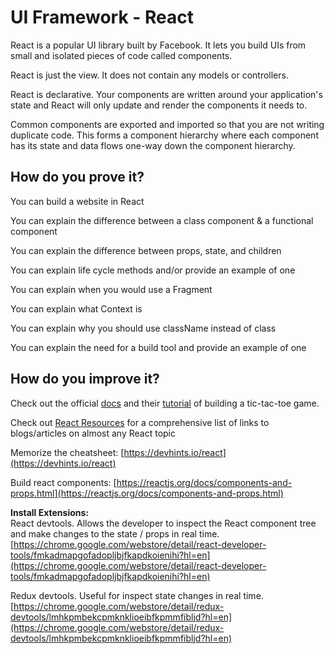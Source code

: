 # UI Framework - React

React is a popular UI library built by Facebook. It lets you build UIs from small and isolated pieces of code called components. 

React is just the view. It does not contain any models or controllers.

React is declarative. Your components are written around your application's state and React will only update and render the components it needs to.

Common components are exported and imported so that you are not writing duplicate code. This forms a component hierarchy where each component has its state and data flows one-way down the component hierarchy.

## How do you prove it?

You can build a website in React

You can explain the difference between a class component & a functional component

You can explain the difference between props, state, and children

You can explain life cycle methods and/or provide an example of one

You can explain when you would use a Fragment

You can explain what Context is

You can explain why you should use className instead of class

You can explain the need for a build tool and provide an example of one


## How do you improve it?

Check out the official [docs](https://reactjs.org/docs/getting-started.html) and their [tutorial](https://reactjs.org/tutorial/tutorial.html) of building a tic-tac-toe game.

Check out [React Resources](https://reactresources.com/) for a comprehensive list of links to blogs/articles on almost any React topic

Memorize the cheatsheet: [https://devhints.io/react](https://devhints.io/react)

Build react components: [https://reactjs.org/docs/components-and-props.html](https://reactjs.org/docs/components-and-props.html) 

**Install Extensions:**  
React devtools. Allows the developer to inspect the React component tree and make changes to the state / props in real time.  
[https://chrome.google.com/webstore/detail/react-developer-tools/fmkadmapgofadopljbjfkapdkoienihi?hl=en](https://chrome.google.com/webstore/detail/react-developer-tools/fmkadmapgofadopljbjfkapdkoienihi?hl=en)

Redux devtools. Useful for inspect state changes in real time.  
[https://chrome.google.com/webstore/detail/redux-devtools/lmhkpmbekcpmknklioeibfkpmmfibljd?hl=en](https://chrome.google.com/webstore/detail/redux-devtools/lmhkpmbekcpmknklioeibfkpmmfibljd?hl=en)